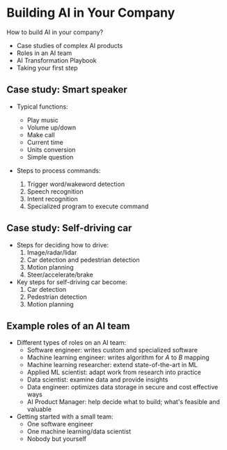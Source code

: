 # Building AI in Your Company

How to build AI in your company?

- Case studies of complex AI products
- Roles in an AI team
- AI Transformation Playbook
- Taking your first step

## Case study: Smart speaker

- Typical functions:

  - Play music
  - Volume up/down
  - Make call
  - Current time
  - Units conversion
  - Simple question

- Steps to process commands:
  1. Trigger word/wakeword detection
  2. Speech recognition
  3. Intent recognition
  4. Specialized program to execute command

## Case study: Self-driving car

- Steps for deciding how to drive:
  1. Image/radar/lidar
  2. Car detection and pedestrian detection
  3. Motion planning
  4. Steer/accelerate/brake
- Key steps for self-driving car become:
  1. Car detection
  2. Pedestrian detection
  3. Motion planning

## Example roles of an AI team

- Different types of roles on an AI team:
  - Software engineer: writes custom and specialized software
  - Machine learning engineer: writes algorithm for _A_ to _B_ mapping
  - Machine learning researcher: extend state-of-the-art in ML
  - Applied ML scientist: adapt work from research into practice
  - Data scientist: examine data and provide insights
  - Data engineer: optimizes data storage in secure and cost effective ways
  - AI Product Manager: help decide what to build; what's feasible and valuable
- Getting started with a small team:
  - One software engineer
  - One machine learning/data scientist
  - Nobody but yourself
